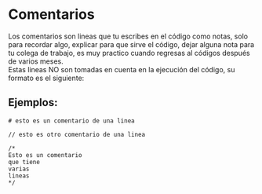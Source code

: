 # Comentarios

Los comentarios son lineas que tu escribes en el código como notas, solo para recordar algo, explicar para que sirve el código, dejar alguna nota para tu colega de trabajo, es muy practico cuando regresas al códigos después de varios meses.  
Estas lineas NO son tomadas en cuenta en la ejecución del código, su formato es el siguiente:

## Ejemplos:

```text
# esto es un comentario de una linea
```

```text
// esto es otro comentario de una linea
```

```text
/*
Esto es un comentario
que tiene
varias 
lineas
*/
```


